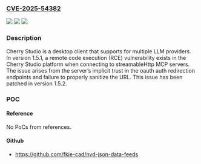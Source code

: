 ### [CVE-2025-54382](https://cve.mitre.org/cgi-bin/cvename.cgi?name=CVE-2025-54382)
![](https://img.shields.io/static/v1?label=Product&message=cherry-studio&color=blue)
![](https://img.shields.io/static/v1?label=Version&message=%3D%201.5.1%20&color=brightgreen)
![](https://img.shields.io/static/v1?label=Vulnerability&message=CWE-78%3A%20Improper%20Neutralization%20of%20Special%20Elements%20used%20in%20an%20OS%20Command%20('OS%20Command%20Injection')&color=brightgreen)

### Description

Cherry Studio is a desktop client that supports for multiple LLM providers. In version 1.5.1, a remote code execution (RCE) vulnerability exists in the Cherry Studio platform when connecting to streamableHttp MCP servers. The issue arises from the server’s implicit trust in the oauth auth redirection endpoints and failure to properly sanitize the URL. This issue has been patched in version 1.5.2.

### POC

#### Reference
No PoCs from references.

#### Github
- https://github.com/fkie-cad/nvd-json-data-feeds

